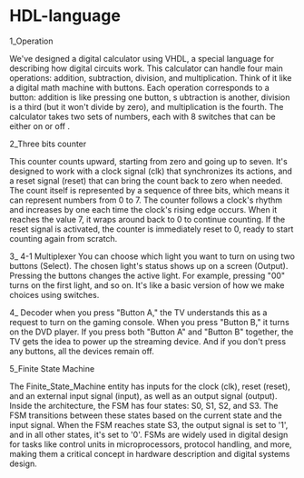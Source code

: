 # HDL-language
1_Operation

We've designed a digital calculator using VHDL, a special language for describing how digital circuits work. 
This calculator can handle four main operations: addition, subtraction, division, and multiplication. Think of it 
like a digital math machine with buttons. Each operation corresponds to a button: addition is like pressing one button, s
ubtraction is another, division is a third (but it won't divide by zero), and multiplication is the fourth. The calculator takes two sets 
of numbers, each with 8 switches that can be either on or off .

2_Three bits counter

This counter counts upward, starting from zero and going up to seven. It's designed to work 
with a clock signal (clk) that synchronizes its actions, and a reset signal (reset) that can bring the count back to zero when needed. 
The count itself is represented by a sequence of three bits, which means it can represent numbers from 0 to 7. The counter follows a clock's 
rhythm and increases by one each time the clock's rising edge occurs. When it reaches the value 7, it wraps around back to 0 to continue counting. 
If the reset signal is activated, the counter is immediately reset to 0, ready to start counting again from scratch.

3_ 4-1 Multiplexer
You can choose which light you want to turn on using two buttons (Select). 
The chosen light's status shows up on a screen (Output). Pressing the buttons changes the active light. For example, pressing "00" turns 
on the first light, and so on. It's like a basic version of how we make choices using switches.

4_ Decoder
when you press "Button A," the TV understands this as a request to turn on the gaming console. When you press "Button B," 
it turns on the DVD player. If you press both "Button A" and "Button B" together, the TV gets the idea to power up the streaming device. 
And if you don't press any buttons, all the devices remain off. 

5_Finite State Machine

The Finite_State_Machine entity has inputs for the clock (clk), reset (reset), and an external input signal (input), as well as an output signal (output).
Inside the architecture, the FSM has four states: S0, S1, S2, and S3. The FSM transitions between these states based on the current state and the input signal. 
When the FSM reaches state S3, the output signal is set to '1', and in all other states, it's set to '0'. FSMs are widely used in digital design for tasks like 
control units in microprocessors, protocol handling, and more, making them a critical concept in hardware description and digital systems design.
